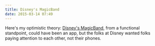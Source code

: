 ```yaml
---
title: Disney's MagicBand
date: 2015-03-14 07:49
---
```

Here's my optimistic theory: [Disney's MagicBand](http://www.wired.com/2015/03/disney-magicband/), from a functional standpoint, could have been an app, but the folks at Disney wanted folks paying attention to each other, not their phones. 
